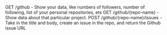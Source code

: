 GET /github - Show your data, like numbers of followers, number of following, list of your personal repositories, ets
GET /github/{repo-name} - Show data about that particular project.
POST /github/{repo-name}/issues - Take in the title and body, create an issue in the repo, and return the Github issue URL
